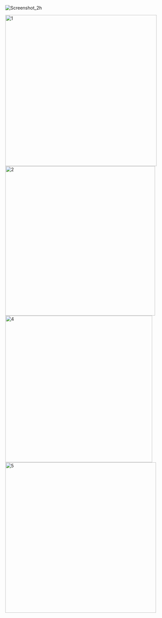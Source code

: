 ![Screenshot_2h](https://github.com/user-attachments/assets/276df7b5-25c0-47e9-9a2e-6d5e8e112dbf)

<img width="475" alt="1" src="https://github.com/user-attachments/assets/aea09ce5-7b8d-4951-8651-ee686b2a107e" />

<img width="470" alt="2" src="https://github.com/user-attachments/assets/d675de58-c097-4d73-995f-a4e420ad3131" />

<img width="461" alt="4" src="https://github.com/user-attachments/assets/00c9ad8c-f30f-4507-b58d-abb84375917e" />

<img width="473" alt="5" src="https://github.com/user-attachments/assets/c1bcfc8a-0b4d-4556-9487-f3f1536c8b5f" />
